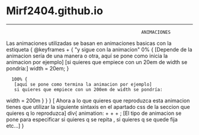 # Mirf2404.github.io

-------------------------------------------------------------------------------------------------------------------------------------------------------------------------
                                                       ANIMACIONES

Las animaciones utilizadas se basan en animaciones basicas con la estiqueta 
{
@keyframes + <Nombre de la animacion> { 
     "y sigue con la animacion"
     0% {
        [Depende de la animacion sería de una manera o otra, aquí se pone como inicia la animacion por ejemplo]
       [si quieres que empiece con un 20em de width se pondría:]
       width = 20em;
      }
      
      100% {
       [aquí se pone como termina la animacion por ejemplo]
       si quieres que empiece con un 200em de width se pondría:
  width = 200m 
      }
    }
}
[ Ahora a lo que quieres que reproduzca esta animacion tienes que utilizar la siguiente sintaxis en el apartado css de la seccion que quieres q lo reproduzca]
div{
animation: <Nombre de la animacion> + <Tiempo que dura> + <Direccion> + <tipo de animacion>;
[El tipo de animacion se pone para especificar si quieres q se repita , si quieres q se quede fija etc...]
}

